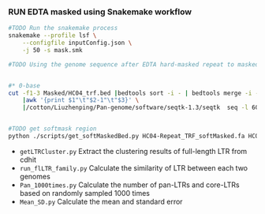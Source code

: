 <!--
 * @Descripttion: 
 * @version: 
 * @Author: zpliu
 * @Date: 2024-09-26 10:28:35
 * @LastEditors: zpliu
 * @LastEditTime: 2024-09-26 19:23:09
 * @@param: 
-->
### RUN EDTA masked using Snakemake workflow

```bash
#TODO Run the snakemake process
snakemake --profile lsf \
    --configfile inputConfig.json \
    -j 50 -s mask.smk

#TODO Using the genome sequence after EDTA hard-masked repeat to masked TRF.


#* 0-base
cut -f1-3 Masked/HC04_trf.bed |bedtools sort -i - | bedtools merge -i - \
    |awk '{print $1"\t"$2-1"\t"$3}' \
    |/cotton/Liuzhenping/Pan-genome/software/seqtk-1.3/seqtk  seq -l 60 -M /dev/stdin HC04-softMasked.fa >HC04-Repeat_TRF_softMasked.fa


#TODO get softmask region
python ./scripts/get_softMaskedBed.py HC04-Repeat_TRF_softMasked.fa HC04_maskedRegion.bed 

```



+ `getLTRCluster.py`   Extract the clustering results of full-length LTR from cdhit
+ `run_flLTR_family.py`  Calculate the similarity of LTR between each two genomes
+ `Pan_1000times.py`     Calculate the number of pan-LTRs and core-LTRs based on randomly sampled 1000 times
+ `Mean_SD.py`           Calculate the mean and standard error

